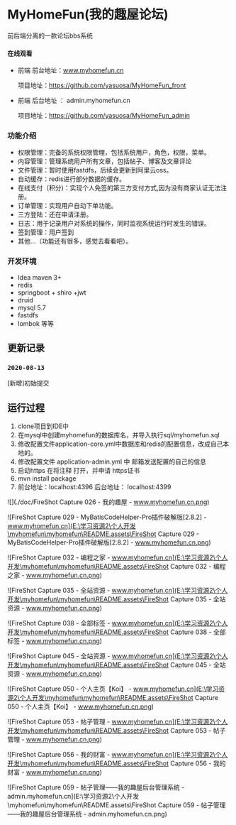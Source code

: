 # MyHomeFun(我的趣屋论坛)

前后端分离的一款论坛bbs系统

#### 在线观看

- 前端 前台地址：www.myhomefun.cn   

  项目地址：https://github.com/yasuosa/MyHomeFun_front

- 前端 后台地址 ： admin.myhomefun.cn

  项目地址：https://github.com/yasuosa/MyHomeFun_admin

### 功能介绍

- 权限管理：完备的系统权限管理，包括系统用户，角色，权限，菜单。
- 内容管理：管理系统用户所有文章，包括帖子、博客及文章评论
- 文件管理：暂时使用fastdfs，后续会更新到阿里云oss。
- 自动缓存：redis进行部分数据的缓存。
- 在线支付（积分)：实现个人免签的第三方支付方式,因为没有商家认证无法注册。
- 订单管理：实现用户自动下单功能。
- 三方登陆：还在申请注册。
- 日志：用于记录用户对系统的操作，同时监视系统运行时发生的错误。
- 签到管理：用户签到
- 其他...（功能还有很多，感觉去看看吧）。

### 开发环境

- Idea maven 3+
- redis 
- springboot + shiro +jwt 
- druid
- mysql 5.7
- fastdfs
- lombok 等等

##  更新记录

### `2020-08-13`

[新增]初始提交

##  运行过程

1. clone项目到IDE中
2. 在mysql中创建myhomefun的数据库名，并导入执行sql/myhomefun.sql
3. 修改配置文件application-core.yml中数据库和redis的配置信息，改成自己本地的。
4. 修改配置文件 application-admin.yml 中 邮箱发送配置的自己的信息
5. 启动https 在将注释 打开，并申请 https证书 
6. mvn install package
7. 前台地址：localhost:4396 
   后台地址： localhost:4399

![](./doc/FireShot Capture 026 - 我的趣屋 - www.myhomefun.cn.png)

![FireShot Capture 029 - MyBatisCodeHelper-Pro插件破解版[2.8.2] - www.myhomefun.cn](E:\学习资源2\个人开发\myhomefun\myhomefun\README.assets\FireShot Capture 029 - MyBatisCodeHelper-Pro插件破解版[2.8.2] - www.myhomefun.cn.png)

![FireShot Capture 032 - 编程之家 - www.myhomefun.cn](E:\学习资源2\个人开发\myhomefun\myhomefun\README.assets\FireShot Capture 032 - 编程之家 - www.myhomefun.cn.png)

![FireShot Capture 035 - 全站资源 - www.myhomefun.cn](E:\学习资源2\个人开发\myhomefun\myhomefun\README.assets\FireShot Capture 035 - 全站资源 - www.myhomefun.cn.png)

![FireShot Capture 038 - 全部标签 - www.myhomefun.cn](E:\学习资源2\个人开发\myhomefun\myhomefun\README.assets\FireShot Capture 038 - 全部标签 - www.myhomefun.cn.png)

![FireShot Capture 045 - 全站资源 - www.myhomefun.cn](E:\学习资源2\个人开发\myhomefun\myhomefun\README.assets\FireShot Capture 045 - 全站资源 - www.myhomefun.cn.png)

![FireShot Capture 050 - 个人主页【Koi】 - www.myhomefun.cn](E:\学习资源2\个人开发\myhomefun\myhomefun\README.assets\FireShot Capture 050 - 个人主页【Koi】 - www.myhomefun.cn.png)

![FireShot Capture 053 - 帖子管理 - www.myhomefun.cn](E:\学习资源2\个人开发\myhomefun\myhomefun\README.assets\FireShot Capture 053 - 帖子管理 - www.myhomefun.cn.png)

![FireShot Capture 056 - 我的财富 - www.myhomefun.cn](E:\学习资源2\个人开发\myhomefun\myhomefun\README.assets\FireShot Capture 056 - 我的财富 - www.myhomefun.cn.png)

![FireShot Capture 059 - 帖子管理——我的趣屋后台管理系统 - admin.myhomefun.cn](E:\学习资源2\个人开发\myhomefun\myhomefun\README.assets\FireShot Capture 059 - 帖子管理——我的趣屋后台管理系统 - admin.myhomefun.cn.png)